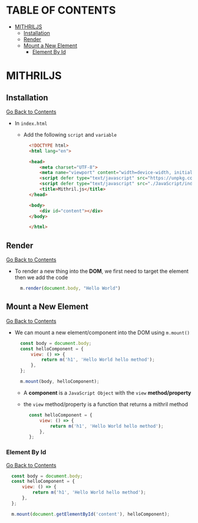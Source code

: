 <h1 id='contents'>TABLE OF CONTENTS</h1>

- [MITHRILJS](#mithriljs)
  - [Installation](#installation)
  - [Render](#render)
  - [Mount a New Element](#mount-a-new-element)
    - [Element By Id](#element-by-id)

# MITHRILJS

## Installation

[Go Back to Contents](#contents)

- In `index.html`

  - Add the following `script` and `variable`

    ```HTML
      <!DOCTYPE html>
      <html lang="en">

      <head>
          <meta charset="UTF-8">
          <meta name="viewport" content="width=device-width, initial-scale=1.0">
          <script defer type="text/javascript" src="https://unpkg.com/mithril/mithril.js"></script>
          <script defer type="text/javascript" src="./JavaScript/index.js"></script>
          <title>Mithril.js</title>
      </head>

      <body>
          <div id="content"></div>
      </body>

      </html>
    ```

## Render

[Go Back to Contents](#contents)

- To render a new thing into the **DOM**, we first need to target the element then we add the code

  ```JavaScript
    m.render(document.body, "Hello World")
  ```

## Mount a New Element

[Go Back to Contents](#contents)

- We can mount a new element/component into the DOM using `m.mount()`

  ```JavaScript
    const body = document.body;
    const helloComponent = {
        view: () => {
            return m('h1', 'Hello World hello method');
        },
    };

    m.mount(body, helloComponent);
  ```

  - A **component** is a `JavaScript Object` with the `view` **method/property**
  - the `view` method/property is a function that returns a mithril method

    ```JavaScript
      const helloComponent = {
          view: () => {
              return m('h1', 'Hello World hello method');
          },
      };
    ```

### Element By Id

[Go Back to Contents](#contents)

```JavaScript
  const body = document.body;
  const helloComponent = {
      view: () => {
          return m('h1', 'Hello World hello method');
      },
  };

  m.mount(document.getElementById('content'), helloComponent);
```
